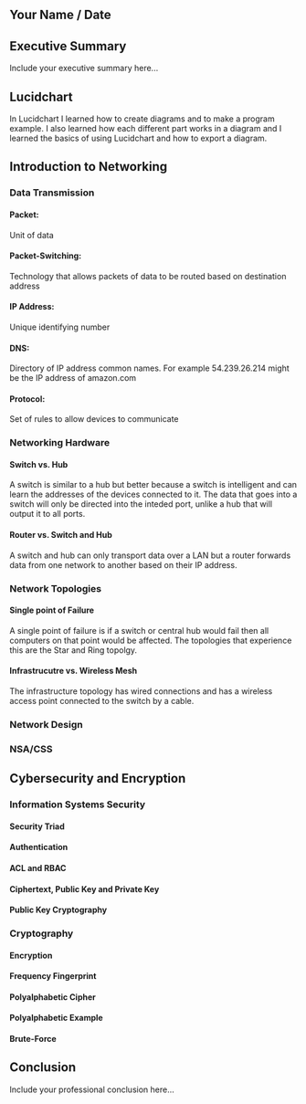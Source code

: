 ## Your Name / Date

## Executive Summary 
Include your executive summary here...

## Lucidchart
In Lucidchart I learned how to create diagrams and to make a program example. I also learned how each different part works in a diagram and I learned the basics of using Lucidchart and how to export a diagram.
## Introduction to Networking

### Data Transmission
#### Packet:
Unit of data 
#### Packet-Switching:
Technology that allows packets of data to be routed based on destination address 
#### IP Address:
Unique identifying number 
#### DNS:
Directory of IP address common names.  For example 54.239.26.214 might be the IP address of amazon.com
#### Protocol:
Set of rules to allow devices to communicate 
### Networking Hardware
#### Switch vs. Hub
A switch is similar to a hub but better because a switch is intelligent and can learn the addresses of the devices connected to it. The data that goes into a switch will only be directed into the inteded port, unlike a hub that will output it to all ports.
#### Router vs. Switch and Hub
A switch and hub can only transport data over a LAN but a router forwards data from one network to another based on their IP address.
### Network Topologies
#### Single point of Failure
A single point of failure is if a switch or central hub would fail then all computers on that point would be affected. The topologies that experience this are the Star and Ring topolgy.
#### Infrastrucutre vs. Wireless Mesh
The infrastructure topology has wired connections and has a wireless access point connected to the switch by a cable.
### Network Design
### NSA/CSS

## Cybersecurity and Encryption

### Information Systems Security

#### Security Triad
#### Authentication
#### ACL and RBAC
#### Ciphertext, Public Key and Private Key
#### Public Key Cryptography

### Cryptography
#### Encryption
#### Frequency Fingerprint
#### Polyalphabetic Cipher
#### Polyalphabetic Example

#### Brute-Force

## Conclusion
Include your professional conclusion here...

